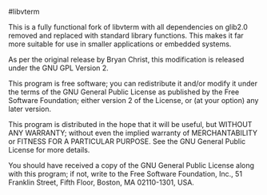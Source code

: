 #libvterm

This is a fully functional fork of libvterm with all dependencies on glib2.0
removed and replaced with standard library functions. This makes it far more
suitable for use in smaller applications or embedded systems.


As per the original release by Bryan Christ, this modification is released
under the GNU GPL Version 2.


This program is free software; you can redistribute it and/or
modify it under the terms of the GNU General Public License
as published by the Free Software Foundation; either version 2
of the License, or (at your option) any later version.

This program is distributed in the hope that it will be useful,
but WITHOUT ANY WARRANTY; without even the implied warranty of
MERCHANTABILITY or FITNESS FOR A PARTICULAR PURPOSE.  See the
GNU General Public License for more details.

You should have received a copy of the GNU General Public License
along with this program; if not, write to the Free Software
Foundation, Inc., 51 Franklin Street, Fifth Floor, Boston, MA  02110-1301, USA.
